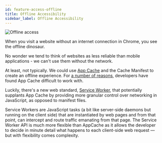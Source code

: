 ```yaml
---
id: feature-access-offline
title: Offline Accessibility
sidebar_label: Offline Accessibility
---
```


![Offline access](/img/features/offline.png)

When you visit a website without an internet connection in Chrome, you see the offline dinosaur.

No wonder we tend to think of websites as less reliable than mobile applications - we can't use them without the network.

At least, not typically. We could use [App Cache](http://diveintohtml5.info/offline.html) and the Cache Manifest to create an offline experience. For [a number of reasons](http://alistapart.com/article/application-cache-is-a-douchebag), developers have found App Cache difficult to work with.

Luckily, there's a new web standard, [Service Worker](https://developer.mozilla.org/en-US/docs/Web/API/Service_Worker_API), 
that potentially supplants App Cache by providing more granular control over networking in JavaScript, as opposed to manifest files.

Service Workers are JavaScript tasks (a bit like server-side daemons but running on the client side) that are instantiated by web pages and from that point, can intercept and route traffic emanating from that page. 
The Service Worker API is much more flexible than AppCache as it allows the developer to decide in minute detail what happens to each client-side web request — but with flexibility comes complexity.

<div class="custom-slant"></div>  
